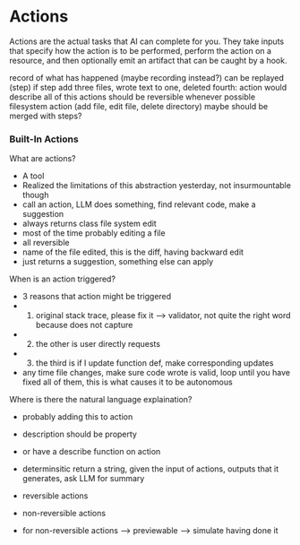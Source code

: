 # Actions

Actions are the actual tasks that AI can complete for you. They take inputs that specify how the action is to be performed, perform the action on a resource, and then optionally emit an artifact that can be caught by a hook.

record of what has happened (maybe recording instead?)
can be replayed (step)
if step add three files, wrote text to one, deleted fourth: action would describe all of this
actions should be reversible whenever possible
filesystem action (add file, edit file, delete directory)
maybe should be merged with steps?

### Built-In Actions

What are actions?
- A tool
- Realized the limitations of this abstraction yesterday, not insurmountable though
- call an action, LLM does something, find relevant code, make a suggestion
- always returns class file system edit
- most of the time probably editing a file
- all reversible
- name of the file edited, this is the diff, having backward edit
- just returns a suggestion, something else can apply

When is an action triggered?
- 3 reasons that action might be triggered
- 1. original stack trace, please fix it —> validator, not quite the right word because does not capture
- 2. the other is user directly requests
- 3. the third is if I update function def, make corresponding updates
- any time file changes, make sure code wrote is valid, loop until you have fixed all of them, this is what causes it to be autonomous

Where is there the natural language explaination?
- probably adding this to action
- description should be property
- or have a describe function on action
- determinsitic return a string, given the input of actions, outputs that it generates, ask LLM for summary

- reversible actions
- non-reversible actions
- for non-reversible actions —> previewable —> simulate having done it
